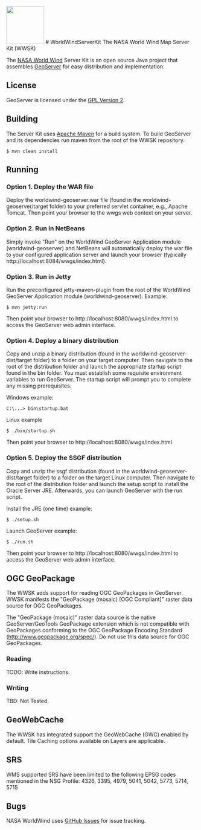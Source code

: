 <img src="https://worldwind.arc.nasa.gov/css/images/nasa-logo.svg" height="100"/> 
# WorldWindServerKit
The NASA World Wind Map Server Kit (WWSK)

The [NASA World Wind](https://worldwind.arc.nasa.gov) Server Kit is an open source Java project 
that assembles [GeoServer](http://geoserver.org/) for easy distribution and implementation.

## License

GeoServer is licensed under the [GPL Version 2](https://www.gnu.org/licenses/gpl-2.0.html). 

## Building

The Server Kit uses [Apache Maven](http://maven.apache.org/) for a build system. To 
build GeoServer and its dependencies run maven from the root of the WWSK repository.

    $ mvn clean install


## Running

### Option 1. Deploy the WAR file
Deploy the worldwind-geoserver.war file (found in the worldwind-geoserver/target folder) 
to your preferred servlet container, e.g., Apache Tomcat. Then point your browser to the 
wwgs web context on your server.

### Option 2. Run in NetBeans
Simply invoke "Run" on the WorldWind GeoServer Application module (worldwind-geoserver) 
and NetBeans will automatically deploy the war file to your configured application server 
and launch your browser (typically http://localhost:8084/wwgs/index.html).

### Option 3. Run in Jetty
Run the preconfigured jetty-maven-plugin from the root of the WorldWind GeoServer Application 
module (worldwind-geoserver). Example:

    $ mvn jetty:run

Then point your browser to http://localhost:8080/wwgs/index.html to access the 
GeoServer web admin interface.

### Option 4. Deploy a binary distribution
Copy and unzip a binary distribution (found in the worldwind-geoserver-dist/target folder) to
a folder on your target computer. Then navigate to the root of the distribution folder 
and launch the appropriate startup script found in the bin folder. You must establish 
some requisite environment variables to run GeoServer. The startup script will prompt
you to complete any missing prerequisites.

Windows example:

    C:\...> bin\startup.bat

Linux example

    $ ./bin/startup.sh  

Then point your browser to http://localhost:8080/wwgs/index.html

### Option 5. Deploy the SSGF distribution
Copy and unzip the ssgf distribution (found in the worldwind-geoserver-dist/target folder) to
a folder on the target Linux computer. Then navigate to the root of the distribution folder 
and launch the setup script to install the Oracle Server JRE.  Afterwards, you can launch
GeoServer with the run script.

Install the JRE (one time) example:

    $ ./setup.sh

Launch GeoServer example:

    $ ./run.sh

Then point your browser to http://localhost:8080/wwgs/index.html to access the 
GeoServer web admin interface.

## OGC GeoPackage
The WWSK adds support for reading OGC GeoPackages in GeoServer. WWSK manifests the 
"GeoPackage (mosaic) [OGC Compliant]" raster data source for OGC GeoPackages.  

The "GeoPackage (mosaic)" raster data source is the native GeoServer/GeoTools 
GeoPackage extension which is not compatible with GeoPackages conforming to the 
OGC GeoPackage Encoding Standard (http://www.geopackage.org/spec/). 
Do not use this data source for OGC GeoPackages.

### Reading
TODO: Write instructions.

### Writing
TBD: Not Tested.

## GeoWebCache 
The WWSK has integrated support the GeoWebCache (GWC) enabled by default.  Tile Caching
options available on Layers are applicable.

## SRS
WMS supported SRS have been limited to the following EPSG codes mentioned in the NSG Profile: 
4326, 3395, 4979, 5041, 5042, 5773, 5714, 5715


## Bugs
NASA WorldWind uses [GitHub Issues](https://github.com/NASAWorldWind/WorldWindServerKit/issues) 
for issue tracking.